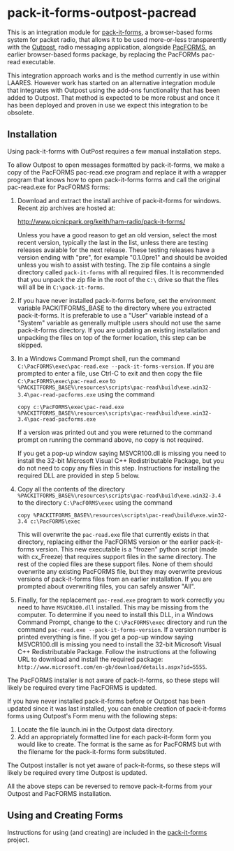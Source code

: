 pack-it-forms-outpost-pacread
=============================

This is an integration module for
[pack-it-forms](https://github.com/pack-it-forms/pack-it-forms),
a browser-based forms system for packet radio, that allows it to be
used more-or-less transparently with the
[Outpost](https://www.outpostpm.org/index.php),
radio messaging application, alongside
[PacFORMS](https://www.scc-ares-races.org/pfpublic/pacforms.html),
an earlier browser-based forms package, by replacing the PacFORMs
pac-read executable.

This integration approach works and is the method currently in use
within LAARES. However work has started on an alternative integration
module that integrates with Outpost using the add-ons functionality
that has been added to Outpost. That method is expected to be more
robust and once it has been deployed and proven in use we expect this
integration to be obsolete.


Installation
------------

Using pack-it-forms with OutPost requires a few manual installation
steps.

To allow Outpost to open messages formatted by pack-it-forms, we make
a copy of the PacFORMS pac-read.exe program and replace it with a
wrapper program that knows how to open pack-it-forms forms and call
the original pac-read.exe for PacFORMS forms:

1. Download and extract the install archive of pack-it-forms for
   windows.  Recent zip archives are hosted at:

     http://www.picnicpark.org/keith/ham-radio/pack-it-forms/

   Unless you have a good reason to get an old version, select the
   most recent version, typically the last in the list, unless there
   are testing releases avaiable for the next release. These testing
   releases have a version ending with "pre<number>", for example
   "0.1.0pre1" and should be avoided unless you wish to assist with
   testing. The zip file contains a single directory called
   `pack-it-forms` with all required files. It is recommended that you
   unpack the zip file in the root of the `C:\` drive so that the
   files will all be in `C:\pack-it-forms`.

2. If you have never installed pack-it-forms before, set the
   environment variable PACKITFORMS_BASE to the directory where you
   extracted pack-it-forms. It is preferable to use a "User" variable
   instead of a "System" variable as generally multiple users should
   not use the same pack-it-forms directory. If you are updating an
   existing installation and unpacking the files on top of the former
   location, this step can be skipped.

3. In a Windows Command Prompt shell, run the command
   `C:\PacFORMS\exec\pac-read.exe --pack-it-forms-version`. If you are
   prompted to enter a file, use Ctrl-C to exit and then copy the file
   `C:\PacFORMS\exec\pac-read.exe` to
   `%PACKITFORMS_BASE%\resources\scripts\pac-read\build\exe.win32-3.4\pac-read-pacforms.exe`
   using the command

     ```copy c:\PacFORMS\exec\pac-read.exe %PACKITFORMS_BASE%\resources\scripts\pac-read\build\exe.win32-3.4\pac-read-pacforms.exe```

   If a version was printed out and you were returned to the command
   prompt on running the command above, no copy is not required.

   If you get a pop-up window saying MSVCR100.dll is missing you need
   to install the 32-bit Microsoft Visual C++ Redistributable Package,
   but you do not need to copy any files in this step. Instructions
   for installing the required DLL are provided in step 5 below.

4. Copy all the contents of the directory
   `%PACKITFORMS_BASE%\resources\scripts\pac-read\build\exe.win32-3.4` to
   the directory `C:\PacFORMS\exec` using the command

   ```copy %PACKITFORMS_BASE%\resources\scripts\pac-read\build\exe.win32-3.4 c:\PacFORMS\exec```

   This will overwrite the `pac-read.exe` file that currently exists
   in that directory, replacing either the PacFORMS version or the
   earlier pack-it-forms version. This new executable is a "frozen"
   python script (made with cx_Freeze) that requires support files in
   the same directory. The rest of the copied files are these support
   files. None of them should overwrite any existing PacFORMS file,
   but they may overwrite previous versions of pack-it-forms files
   from an earlier installation. If you are prompted about overwriting
   files, you can safely answer "All".

5. Finally, for the replacement `pac-read.exe` program to work
   correctly you need to have `MSVCR100.dll` installed. This may be
   missing from the computer. To determine if you need to install this
   DLL, in a Windows Command Prompt, change to the `C:\PacFORMS\exec`
   directory and run the command `pac-read.exe
   --pack-it-forms-version`. If a version number is printed everything
   is fine. If you get a pop-up window saying MSVCR100.dll is missing
   you need to install the 32-bit Microsoft Visual C++ Redistributable
   Package. Follow the instructions at the following URL to download
   and install the required package:
   `http://www.microsoft.com/en-gb/download/details.aspx?id=5555`.

The PacFORMS installer is not aware of pack-it-forms, so these steps
will likely be required every time PacFORMS is updated.

If you have never installed pack-it-forms before or Outpost has been
updated since it was last installed, you can enable creation of
pack-it-forms forms using Outpost's Form menu with the following
steps:

1. Locate the file launch.ini in the Outpost data directory.
2. Add an appropriately formatted line for each pack-it-form form you
   would like to create.  The format is the same as for PacFORMS
   but with the filename for the pack-it-forms form substituted.

The Outpost installer is not yet aware of pack-it-forms, so these
steps will likely be required every time Outpost is updated.

All the above steps can be reversed to remove pack-it-forms from your
Outpost and PacFORMS installation.

Using and Creating Forms
------------------------
Instructions for using (and creating) are included in the
[pack-it-forms](https://github.com/pack-it-forms/pack-it-forms)
project.

